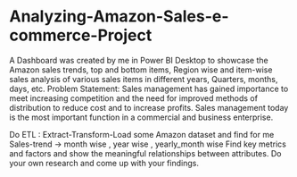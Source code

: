 # Analyzing-Amazon-Sales-e-commerce-Project
A Dashboard was created by me in Power BI Desktop to showcase the Amazon sales trends, top and bottom items, Region wise and item-wise sales analysis of various sales items in different years, Quarters, months, days, etc.
Problem Statement: Sales management has gained importance to meet increasing competition and the need for improved methods of distribution to reduce cost and to increase profits. Sales management today is the most important function in a commercial and business enterprise.

Do ETL : Extract-Transform-Load some Amazon dataset and find for me Sales-trend -> month wise , year wise , yearly_month wise Find key metrics and factors and show the meaningful relationships between attributes. Do your own research and come up with your findings.
